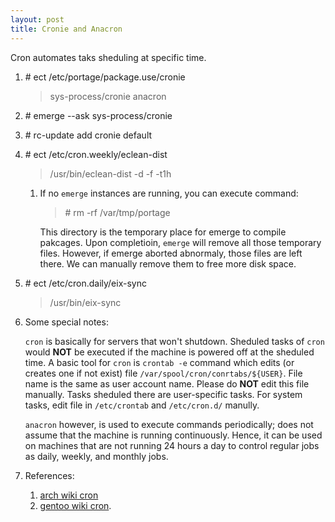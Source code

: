 ```yaml
---
layout: post
title: Cronie and Anacron
---
```

Cron automates taks sheduling at specific time.

1. \# ect /etc/portage/package.use/cronie

    >sys-process/cronie anacron
2. \# emerge --ask sys-process/cronie
3. \# rc-update add cronie default
4. \# ect /etc/cron.weekly/eclean-dist

    >/usr/bin/eclean-dist -d -f -t1h
    1. If no `emerge` instances are running, you can execute command:
        >\# rm -rf /var/tmp/portage

        This directory is the temporary place for emerge to compile pakcages. Upon completioin, `emerge` will remove all those temporary files. However, if emerge aborted abnormaly, those files are left there. We can manually remove them to free more disk space. 
5. \# ect /etc/cron.daily/eix-sync

    >/usr/bin/eix-sync
6. Some special notes:

    `cron` is basically for servers that won't shutdown. Sheduled tasks of `cron` would **NOT** be executed if the machine is powered off at the sheduled time. A basic tool for `cron` is `crontab -e` command which edits (or creates one if not exist) file `/var/spool/cron/conrtabs/${USER}`. File name is the same as user account name. Please do **NOT** edit this file manually. Tasks sheduled there are user-specific tasks. For system tasks, edit file in `/etc/crontab` and `/etc/cron.d/` manully.

    `anacron` however, is used to execute commands periodically; does not assume that the machine is running continuously.  Hence, it can be used on machines that are not running 24 hours a day to control regular jobs as daily, weekly, and monthly jobs.
7. References:
    1. [arch wiki cron](https://wiki.archlinux.org/index.php/Cron#Cronie)
    2. [gentoo wiki cron](https://wiki.gentoo.org/wiki/Cron).
